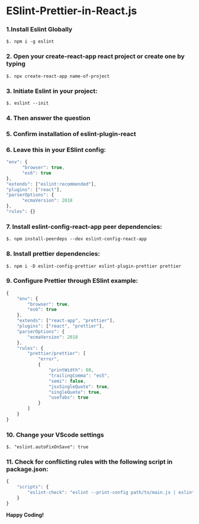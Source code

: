 # ESlint-Prettier-in-React.js

### 1.Install Eslint Globally

`$. npm i -g eslint`



### 2. Open your create-react-app react project or create one by typing

`$. npx create-react-app name-of-project`



### 3. Initiate Eslint in your project:

`$. eslint --init`



### 4. Then answer the question

### 5. Confirm installation of eslint-plugin-react

### 6. Leave this in your ESlint config:

```js
"env": {
      "browser": true,
      "es6": true
},
"extends": ["eslint:recommended"],
"plugins": ["react"],
"parserOptions": {
      "ecmaVersion": 2018
},
"rules": {}
```


### 7. Install eslint-config-react-app peer dependencies:

`$. npm install-peerdeps --dev eslint-config-react-app`



### 8. Install prettier dependencies:

`$. npm i -D eslint-config-prettier eslint-plugin-prettier prettier`



### 9. Configure Prettier through ESlint example:

```js
{
    "env": {
        "browser": true,
        "es6": true
    },
    "extends": ["react-app", "prettier"],
    "plugins": ["react", "prettier"],
    "parserOptions": {
        "ecmaVersion": 2018
    },
    "rules": {
        "prettier/prettier": [
            "error",
            {
                "printWidth": 80,
                "trailingComma": "es5",
                "semi": false,
                "jsxSingleQuote": true,
                "singleQuote": true,
                "useTabs": true
            }
        ]
    }
}
```


### 10. Change your VScode settings

`$. "eslint.autoFixOnSave": true`


### 11. Check for conflicting rules with the following script in package.json:

```js
{
    "scripts": {
        "eslint-check": "eslint --print-config path/to/main.js | eslint-config-prettier-check"
    }
}
```

**Happy Coding!**
